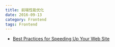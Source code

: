 ```yaml
---
title: 前端性能优化
date: 2016-09-13
category: Frontend
tags: Frontend
---
```



- [Best Practices for Speeding Up Your Web Site](https://developer.yahoo.com/performance/rules.html)
